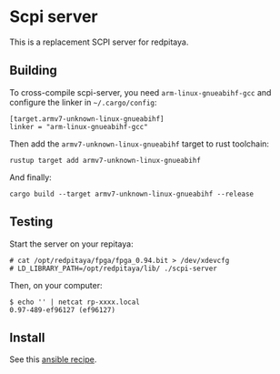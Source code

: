 # Scpi server

This is a replacement SCPI server for redpitaya.

## Building

To cross-compile scpi-server, you need `arm-linux-gnueabihf-gcc` and configure
the linker in `~/.cargo/config`:

```
[target.armv7-unknown-linux-gnueabihf]
linker = "arm-linux-gnueabihf-gcc"
```

Then add the `armv7-unknown-linux-gnueabihf` target to rust toolchain:

```
rustup target add armv7-unknown-linux-gnueabihf
```

And finally:

```
cargo build --target armv7-unknown-linux-gnueabihf --release
```

## Testing

Start the server on your repitaya:

```
# cat /opt/redpitaya/fpga/fpga_0.94.bit > /dev/xdevcfg
# LD_LIBRARY_PATH=/opt/redpitaya/lib/ ./scpi-server
```

Then, on your computer:

```
$ echo '' | netcat rp-xxxx.local
0.97-489-ef96127 (ef96127)
```

## Install

See this [ansible
recipe](https://github.com/yellow-pitaya/controller/blob/master/redpitaya/tasks/scpi.yml).
